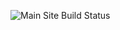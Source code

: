 ![Main Site Build Status](https://github.com/actions/choonkiatlee/choonkiatlee.github.io/.github/workflows/build-ci.yml/badge.svg)
